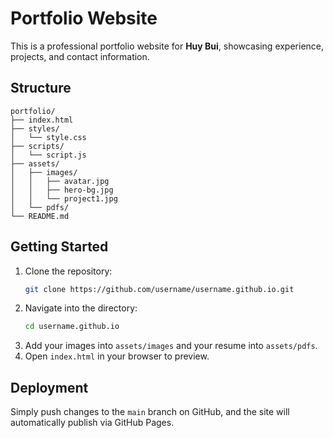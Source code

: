 # Portfolio Website

This is a professional portfolio website for **Huy Bui**, showcasing experience, projects, and contact information.

## Structure

```
portfolio/
├── index.html
├── styles/
│   └── style.css
├── scripts/
│   └── script.js
├── assets/
│   ├── images/
│   │   ├── avatar.jpg
│   │   ├── hero-bg.jpg
│   │   └── project1.jpg
│   └── pdfs/
└── README.md
```

## Getting Started

1. Clone the repository:
   ```bash
   git clone https://github.com/username/username.github.io.git
   ```
2. Navigate into the directory:
   ```bash
   cd username.github.io
   ```
3. Add your images into `assets/images` and your resume into `assets/pdfs`.
4. Open `index.html` in your browser to preview.

## Deployment

Simply push changes to the `main` branch on GitHub, and the site will automatically publish via GitHub Pages.
